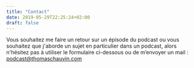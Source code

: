 ```yaml
---
title: "Contact"
date: 2019-05-29T22:25:24+02:00
draft: false
---
```

Vous souhaitez me faire un retour sur un épisode du podcast ou vous souhaitez que j'aborde un sujet en particulier dans un podcast, alors n'hésitez pas à utiliser le formulaire ci-dessous ou de m’envoyer un mail : podcast@thomaschauvin.com
